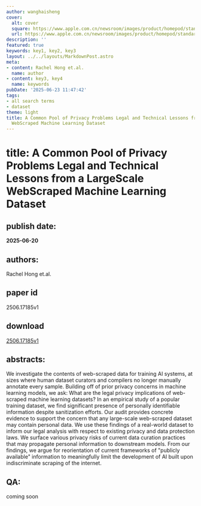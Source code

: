 ```yaml
---
author: wanghaisheng
cover:
  alt: cover
  square: https://www.apple.com.cn/newsroom/images/product/homepod/standard/Apple-HomePod-hero-230118_big.jpg.large_2x.jpg
  url: https://www.apple.com.cn/newsroom/images/product/homepod/standard/Apple-HomePod-hero-230118_big.jpg.large_2x.jpg
description: ''
featured: true
keywords: key1, key2, key3
layout: ../../layouts/MarkdownPost.astro
meta:
- content: Rachel Hong et.al.
  name: author
- content: key3, key4
  name: keywords
pubDate: '2025-06-23 11:47:42'
tags:
- all search terms
- dataset
theme: light
title: A Common Pool of Privacy Problems Legal and Technical Lessons from a LargeScale
  WebScraped Machine Learning Dataset
---
```


# title: A Common Pool of Privacy Problems Legal and Technical Lessons from a LargeScale WebScraped Machine Learning Dataset 
## publish date: 
**2025-06-20** 
## authors: 
  Rachel Hong et.al. 
## paper id
2506.17185v1
## download
[2506.17185v1](http://arxiv.org/abs/2506.17185v1)
## abstracts:
We investigate the contents of web-scraped data for training AI systems, at sizes where human dataset curators and compilers no longer manually annotate every sample. Building off of prior privacy concerns in machine learning models, we ask: What are the legal privacy implications of web-scraped machine learning datasets? In an empirical study of a popular training dataset, we find significant presence of personally identifiable information despite sanitization efforts. Our audit provides concrete evidence to support the concern that any large-scale web-scraped dataset may contain personal data. We use these findings of a real-world dataset to inform our legal analysis with respect to existing privacy and data protection laws. We surface various privacy risks of current data curation practices that may propagate personal information to downstream models. From our findings, we argue for reorientation of current frameworks of "publicly available" information to meaningfully limit the development of AI built upon indiscriminate scraping of the internet.
## QA:
coming soon
